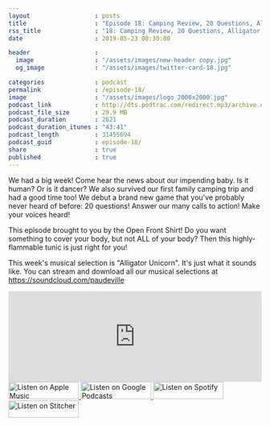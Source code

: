 ```yaml
---
layout                  : posts
title                   : "Episode 18: Camping Review, 20 Questions, Alligator Unicorn"
rss_title               : "18: Camping Review, 20 Questions, Alligator Unicorn"
date                    : 2019-05-23 08:30:00

header                  : 
  image                 : "/assets/images/new-header copy.jpg"
  og_image              : "/assets/images/twitter-card-18.jpg"

categories              : podcast
permalink               : /episode-18/
image                   : "/assets/images/logo_2000x2000.jpg"
podcast_link            : http://dts.podtrac.com/redirect.mp3/archive.org/download/paudeville-ep-18/paudeville-ep-18.mp3
podcast_file_size       : 29.9 MB
podcast_duration        : 2621
podcast_duration_itunes : "43:41"
podcast_length          : 31455694
podcast_guid            : episode-18/
share                   : true
published               : true 
---
```

We had a big week! Come hear the news about our impending baby. Is it human? Or is it dancer?
We also survived our first family camping trip and had a good time too!
We debut a brand new game that you've probably never heard of before: 20 questions!
Answer our many calls to action! Make your voices heard!

This episode brought to you by the Open Front Shirt! Do you want something to cover your body, but not ALL of your body? Then this highly-flammable tunic is just right for you!

This week's musical selection is "Alligator Unicorn". It's just what it sounds like. You can stream and download all our musical selections at <a href="https://soundcloud.com/paudeville">https://soundcloud.com/paudeville</a>

<iframe scrolling="no" frameborder="0" style="width:100%;height:180px;border:0;overflow:hidden;" width="100%" height="180" src="https://app.stitcher.com/splayer/f/363388/60955239?el=0&refid=stpr"></iframe>

<a href="https://itunes.apple.com/us/podcast/paudeville/id1450915591">
	<img src='{{ site.url }}{{ site.baseurl }}/assets/images/US_UK_Apple_Podcasts_Listen_Badge_RGB_140x34.png' width='140px' height='34' alt='Listen on Apple Music'/>
</a>
<a href="https://play.google.com/music/m/Igre2ostm2ltqiq4sabzzrl5jcy?t=Paudeville">
	<img src='{{ site.url }}{{ site.baseurl }}/assets/images/google_podcasts_badge_140x34.png' width='140px' height='34' alt='Listen on Google Podcasts'/>
</a>
<a href="https://open.spotify.com/show/4q5RNUUtU4XFqsymP7dcTw">
	<img src='{{ site.url }}{{ site.baseurl }}/assets/images/Spotify_Listen_Badge_RGB_140x34.png' width='140px' height='34' alt='Listen on Spotify'/>
</a>
<a href="https://www.stitcher.com/s?fid=363388&refid=stpr">
	<img src='{{ site.url }}{{ site.baseurl }}/assets/images/Stitcher_Listen_Badge_Color_Dark_BG_140x34.png' width='140px' height='34' alt='Listen on Stitcher'/>
</a>
